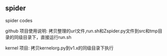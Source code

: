 ## spider

spider codes

github 项目使用说明:
拷贝整理的url文件,run.sh和Zspider.py文件到src和tmp目录的同级目录下，直接运行run.sh

kernel 项目:
拷贝kernelorg.py到v1.x的同级目录下执行


